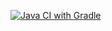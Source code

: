 [![Java CI with Gradle](https://github.com/PavelRomanovQA/PostmanEcho/actions/workflows/gradle.yml/badge.svg)](https://github.com/PavelRomanovQA/PostmanEcho/actions/workflows/gradle.yml)
